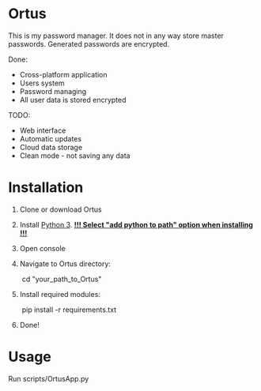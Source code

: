 # Ortus

This is my password manager.
It does not in any way store master passwords.
Generated passwords are encrypted.

Done:

- Cross-platform application
- Users system
- Password managing
- All user data is stored encrypted

TODO:

- Web interface
- Automatic updates
- Cloud data storage
- Clean mode - not saving any data

# Installation

1. Clone or download Ortus

2. Install [Python 3](https://www.python.org/downloads/). **<u>!!! Select "add python to path" option when installing !!!</u>**

3. Open console

4. Navigate to Ortus directory:

   ​	cd "your_path_to_Ortus"

5. Install required modules:

   ​	pip install -r requirements.txt

6. Done!

# Usage

Run scripts/OrtusApp.py